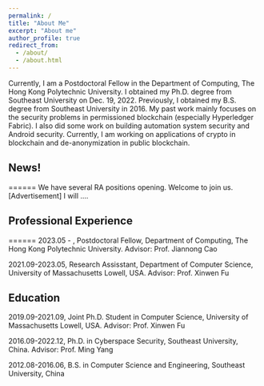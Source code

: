 ```yaml
---
permalink: /
title: "About Me"
excerpt: "About me"
author_profile: true
redirect_from: 
  - /about/
  - /about.html
---
```


Currently, I am a Postdoctoral Fellow in the Department of Computing, The Hong Kong Polytechnic University. I obtained my Ph.D. degree from Southeast University on Dec. 19, 2022. Previously, I obtained my B.S. degree from Southeast University in 2016. My past work mainly focuses on the security problems in permissioned blockchain (especially Hyperledger Fabric). I also did some work on building automation system security and Android security. Currently, I am working on applications of crypto in blockchain and de-anonymization in public blockchain.

## News!
======
We have several RA positions opening. Welcome to join us. [Advertisement]
I will ....

## Professional Experience
======
2023.05 - , Postdoctoral Fellow, Department of Computing, The Hong Kong Polytechnic University. Advisor: Prof. Jiannong Cao

2021.09-2023.05, Research Assisstant, Department of Computer Science, University of Massachusetts Lowell, USA. Advisor: Prof. Xinwen Fu  

## Education

2019.09-2021.09, Joint Ph.D. Student in Computer Science, University of Massachusetts Lowell, USA. Advisor: Prof. Xinwen Fu  

2016.09-2022.12, Ph.D. in Cyberspace Security, Southeast University, China. Advisor: Prof. Ming Yang 

2012.08-2016.06, B.S. in Computer Science and Engineering, Southeast University, China 

